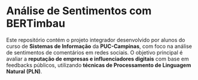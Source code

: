 # Análise de Sentimentos com BERTimbau

Este repositório contém o projeto integrador desenvolvido por alunos do curso de **Sistemas de Informação** da **PUC-Campinas**, com foco na análise de sentimentos de comentários em redes sociais. O objetivo principal é avaliar a **reputação de empresas e influenciadores digitais** com base em feedbacks públicos, utilizando **técnicas de Processamento de Linguagem Natural (PLN)**.
